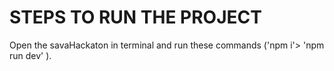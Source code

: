 # STEPS TO RUN THE PROJECT

Open the savaHackaton in terminal and run these commands ('npm i'> 'npm run dev' ).
